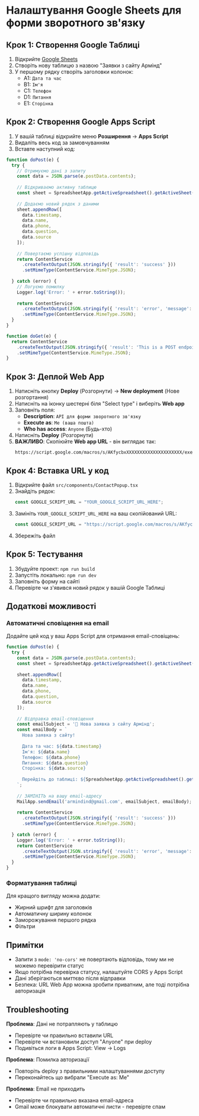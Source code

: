 # Налаштування Google Sheets для форми зворотного зв'язку

## Крок 1: Створення Google Таблиці

1. Відкрийте [Google Sheets](https://sheets.google.com)
2. Створіть нову таблицю з назвою "Заявки з сайту Армінд"
3. У першому рядку створіть заголовки колонок:
   - A1: `Дата та час`
   - B1: `Ім'я`
   - C1: `Телефон`
   - D1: `Питання`
   - E1: `Сторінка`

## Крок 2: Створення Google Apps Script

1. У вашій таблиці відкрийте меню **Розширення** → **Apps Script**
2. Видаліть весь код за замовчуванням
3. Вставте наступний код:

```javascript
function doPost(e) {
  try {
    // Отримуємо дані з запиту
    const data = JSON.parse(e.postData.contents);
    
    // Відкриваємо активну таблицю
    const sheet = SpreadsheetApp.getActiveSpreadsheet().getActiveSheet();
    
    // Додаємо новий рядок з даними
    sheet.appendRow([
      data.timestamp,
      data.name,
      data.phone,
      data.question,
      data.source
    ]);
    
    // Повертаємо успішну відповідь
    return ContentService
      .createTextOutput(JSON.stringify({ 'result': 'success' }))
      .setMimeType(ContentService.MimeType.JSON);
      
  } catch (error) {
    // Логуємо помилку
    Logger.log('Error: ' + error.toString());
    
    return ContentService
      .createTextOutput(JSON.stringify({ 'result': 'error', 'message': error.toString() }))
      .setMimeType(ContentService.MimeType.JSON);
  }
}

function doGet(e) {
  return ContentService
    .createTextOutput(JSON.stringify({ 'result': 'This is a POST endpoint' }))
    .setMimeType(ContentService.MimeType.JSON);
}
```

## Крок 3: Деплой Web App

1. Натисніть кнопку **Deploy** (Розгорнути) → **New deployment** (Нове розгортання)
2. Натисніть на іконку шестерні біля "Select type" і виберіть **Web app**
3. Заповніть поля:
   - **Description**: `API для форми зворотного зв'язку`
   - **Execute as**: `Me (ваша пошта)`
   - **Who has access**: `Anyone` (Будь-хто)
4. Натисніть **Deploy** (Розгорнути)
5. **ВАЖЛИВО**: Скопіюйте **Web app URL** - він виглядає так:
   ```
   https://script.google.com/macros/s/AKfycbxXXXXXXXXXXXXXXXXXXXXX/exec
   ```

## Крок 4: Вставка URL у код

1. Відкрийте файл `src/components/ContactPopup.tsx`
2. Знайдіть рядок:
   ```typescript
   const GOOGLE_SCRIPT_URL = "YOUR_GOOGLE_SCRIPT_URL_HERE";
   ```
3. Замініть `YOUR_GOOGLE_SCRIPT_URL_HERE` на ваш скопійований URL:
   ```typescript
   const GOOGLE_SCRIPT_URL = "https://script.google.com/macros/s/AKfycbxXXXXXXXXXXXXXXXXXXXXX/exec";
   ```
4. Збережіть файл

## Крок 5: Тестування

1. Збудуйте проект: `npm run build`
2. Запустіть локально: `npm run dev`
3. Заповніть форму на сайті
4. Перевірте чи з'явився новий рядок у вашій Google Таблиці

## Додаткові можливості

### Автоматичні сповіщення на email

Додайте цей код у ваш Apps Script для отримання email-сповіщень:

```javascript
function doPost(e) {
  try {
    const data = JSON.parse(e.postData.contents);
    const sheet = SpreadsheetApp.getActiveSpreadsheet().getActiveSheet();
    
    sheet.appendRow([
      data.timestamp,
      data.name,
      data.phone,
      data.question,
      data.source
    ]);
    
    // Відправка email-сповіщення
    const emailSubject = '🔔 Нова заявка з сайту Армінд';
    const emailBody = `
      Нова заявка з сайту!
      
      Дата та час: ${data.timestamp}
      Ім'я: ${data.name}
      Телефон: ${data.phone}
      Питання: ${data.question}
      Сторінка: ${data.source}
      
      Перейдіть до таблиці: ${SpreadsheetApp.getActiveSpreadsheet().getUrl()}
    `;
    
    // ЗАМІНІТЬ на вашу email-адресу
    MailApp.sendEmail('armindind@gmail.com', emailSubject, emailBody);
    
    return ContentService
      .createTextOutput(JSON.stringify({ 'result': 'success' }))
      .setMimeType(ContentService.MimeType.JSON);
      
  } catch (error) {
    Logger.log('Error: ' + error.toString());
    return ContentService
      .createTextOutput(JSON.stringify({ 'result': 'error', 'message': error.toString() }))
      .setMimeType(ContentService.MimeType.JSON);
  }
}
```

### Форматування таблиці

Для кращого вигляду можна додати:
- Жирний шрифт для заголовків
- Автоматичну ширину колонок
- Заморожування першого рядка
- Фільтри

## Примітки

- Запити з `mode: 'no-cors'` не повертають відповідь, тому ми не можемо перевірити статус
- Якщо потрібна перевірка статусу, налаштуйте CORS у Apps Script
- Дані зберігаються миттєво після відправки
- Безпека: URL Web App можна зробити приватним, але тоді потрібна авторизація

## Troubleshooting

**Проблема**: Дані не потрапляють у таблицю
- Перевірте чи правильно вставили URL
- Перевірте чи встановили доступ "Anyone" при deploy
- Подивіться логи в Apps Script: View → Logs

**Проблема**: Помилка авторизації
- Повторіть deploy з правильними налаштуваннями доступу
- Переконайтесь що вибрали "Execute as: Me"

**Проблема**: Email не приходить
- Перевірте чи правильно вказана email-адреса
- Gmail може блокувати автоматичні листи - перевірте спам

